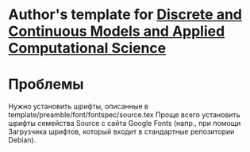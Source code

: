 # Author's template for [Discrete and Continuous Models and Applied Computational Science](http://journals.rudn.ru/miph)
# Проблемы
Нужно установить шрифты, описанные в 
template/preamble/font/fontspec/source.tex
Проще всего установить шрифты семейства Source с сайта Google Fonts (напр., при помощи Загрузчика шрифтов, который входит в стандартные репозитории Debian). 

